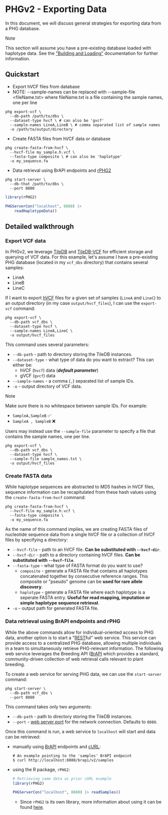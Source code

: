 # PHGv2 - Exporting Data

In this document, we will discuss general strategies for exporting
data from a PHG database.

> [!NOTE]
> This section will assume you have a pre-existing database loaded
> with haplotype data. See the ["Building and Loading"](build_and_load.md)
> documentation for further information.

## Quickstart

* Export hVCF files from database
* NOTE: --sample-names can be replaced with --sample-file <fileName.txt> where fileName.txt is a file containing the sample names, one per line

```shell
phg export-vcf \
  --db-path /path/to/dbs \
  --dataset-type hvcf \ # can also be 'gvcf'
  --sample-names LineA,LineB \ # comma separated list of sample names
  -o /path/to/output/directory
```

* Create FASTA files from hVCF data or database
```shell
phg create-fasta-from-hvcf \
  --hvcf-file my_sample.h.vcf \
  --fasta-type composite \ # can also be 'haplotype'
  -o my_sequence.fa
```

* Data retrieval using BrAPI endpoints and [rPHG2](https://maize-genetics.github.io/rPHG2/)

```shell
phg start-server \
  --db-that /path/to/dbs \
  --port 8080
```

``` r
library(rPHG2)

PHGServerCon("localhost", 8080) |>
    readHaplotypeData()
```

## Detailed walkthrough

### Export VCF data
In PHGv2, we leverage [TileDB](https://tiledb.com/) and
[TileDB-VCF](https://docs.tiledb.com/main/integrations-and-extensions/genomics/population-genomics)
for efficient storage and querying of VCF data. For this example,
let's assume I have a pre-existing PHG database (located in my
`vcf_dbs` directory) that contains several 
samples:

* LineA
* LineB
* LineC

If I want to export [hVCF](hvcf_specifications.md) files for a given set of samples 
(`LineA` and `LineC`) to an output directory (in my case 
`output/hvcf_files`), I can use the `export-vcf` command:

```shell
phg export-vcf \
  --db-path vcf_dbs \
  --dataset-type hvcf \
  --sample-names LineA,LineC \
  -o output/hvcf_files
```

This command uses several parameters:

* `--db-path` - path to directory storing the TileDB instances.
* `--dataset-type` - what type of data do you want to extract? This
  can either be:
  + hVCF (`hvcf`) data (**_default parameter_**)
  + gVCF (`gvcf`) data
* `--sample-names` - a comma (`,`) separated list of sample IDs.
* `-o` - output directory of VCF data.

> [!NOTE]
> Make sure there is no whitespace between sample IDs. For example:
> * `SampleA,SampleB` ✅
> * `SampleA , SampleB` ❌

Users may instead use the `--sample-file` parameter to specify a file that contains the sample names, one per line.

```shell
phg export-vcf \
  --db-path vcf_dbs \
  --dataset-type hvcf \
  --sample-file sample_names.txt \
  -o output/hvcf_files
```

### Create FASTA data
While haplotype sequences are abstracted to MD5 hashes in hVCF
files, sequence information can be recapitulated from these hash 
values using the `create-fasta-from-hvcf` command:

```shell
phg create-fasta-from-hvcf \
  --hvcf-file my_sample.h.vcf \
  --fasta-type composite \
  -o my_sequence.fa
```

As the name of this command implies, we are creating FASTA files
of nucleotide sequence data from a single hVCF file or a collection
of hVCF files by specifying a directory:

* `--hvcf-file` - path to an hVCF file. **Can be substituted with
  `--hvcf-dir`**.
* `--hvcf-dir` - path to a directory containing hVCF files. **Can be
  substituted with `--hvcf-file`**.
* `--fasta-type` - what type of FASTA format do you want to use?
  + `composite` - generate a FASTA file that contains all haplotypes 
    concatenated together by consecutive reference ranges. This 
    composite or "pseudo" genome can be **used for rare allele 
    discovery**.
  + `haplotype` - generate a FASTA file where each haplotype is a
    seperate FASTA entry. **Useful for read mapping, imputation
    or simple haplotype sequence retrieval**.
* `-o` - output path for generated FASTA file.


### Data retrieval using BrAPI endpoints and rPHG

While the above commands allow for individual-oriented access to PHG
data, another option is to start a "[REST](https://en.wikipedia.org/wiki/REST)ful"
web service. This service can provide access to a centralized PHG 
database, allowing multiple individuals in a team to simultaneously
retrieve PHG-relevant information. The following web service 
leverages the Breeding API ([BrAPI](https://brapi.org/]\)) which
provides a standard, community-driven collection of web retrieval
calls relevant to plant breeding.

To create a web service for serving PHG data, we can use the
`start-server` command:

```shell
phg start-server \
  --db-path vcf_dbs \
  --port 8080
```

This command takes only two arguments:

* `--db-path` - path to directory storing the TileDB instances.
* `--port` - [web server port](https://en.wikipedia.org/wiki/Port_(computer_networking)) 
  for the network connection. Defaults to `8080`.

Once this command is run, a web service to `localhost` will start
and data can be retrieved:
* manually using 
[BrAPI](https://brapi.org/specification) endpoints and 
[cURL](https://en.wikipedia.org/wiki/CURL):

  ```shell
  # An example pointing to the 'samples' BrAPI endpoint
  $ curl http://localhost:8080/brapi/v2/samples
  ```

* using the R package, `rPHG2`:

  ```r
  # Retrieving same data as prior cURL example
  library(rPHG2)
  
  PHGServerCon("localhost", 8080) |> readSamples()
  ```
  + Since `rPHG2` is its own library, more information about using
    it can be found [here](https://maize-genetics.github.io/rPHG2/).
